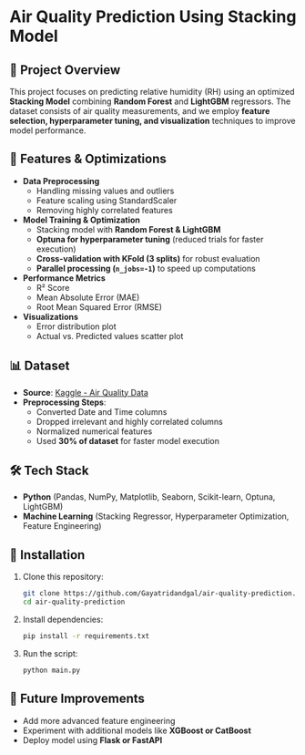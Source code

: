 # Air Quality Prediction Using Stacking Model

## 📌 Project Overview
This project focuses on predicting relative humidity (RH) using an optimized **Stacking Model** combining **Random Forest** and **LightGBM** regressors. The dataset consists of air quality measurements, and we employ **feature selection, hyperparameter tuning, and visualization** techniques to improve model performance.

## 🚀 Features & Optimizations
- **Data Preprocessing**
  - Handling missing values and outliers
  - Feature scaling using StandardScaler
  - Removing highly correlated features
- **Model Training & Optimization**
  - Stacking model with **Random Forest & LightGBM**
  - **Optuna for hyperparameter tuning** (reduced trials for faster execution)
  - **Cross-validation with KFold (3 splits)** for robust evaluation
  - **Parallel processing (`n_jobs=-1`)** to speed up computations
- **Performance Metrics**
  - R² Score
  - Mean Absolute Error (MAE)
  - Root Mean Squared Error (RMSE)
- **Visualizations**
  - Error distribution plot
  - Actual vs. Predicted values scatter plot

## 📊 Dataset
- **Source**: [Kaggle - Air Quality Data](https://www.kaggle.com/datasets)
- **Preprocessing Steps**:
  - Converted Date and Time columns
  - Dropped irrelevant and highly correlated columns
  - Normalized numerical features
  - Used **30% of dataset** for faster model execution

## 🛠️ Tech Stack
- **Python** (Pandas, NumPy, Matplotlib, Seaborn, Scikit-learn, Optuna, LightGBM)
- **Machine Learning** (Stacking Regressor, Hyperparameter Optimization, Feature Engineering)

## 📌 Installation
1. Clone this repository:
   ```bash
   git clone https://github.com/Gayatridandgal/air-quality-prediction.git
   cd air-quality-prediction
   ```
2. Install dependencies:
   ```bash
   pip install -r requirements.txt
   ```
3. Run the script:
   ```bash
   python main.py
   ```

## 📌 Future Improvements
- Add more advanced feature engineering
- Experiment with additional models like **XGBoost or CatBoost**
- Deploy model using **Flask or FastAPI**



